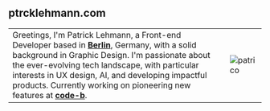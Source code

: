 ## ptrcklehmann.com
|   |   |
| ------------ | ------------ |
| Greetings, I'm Patrick Lehmann, a Front-end Developer based in [**Berlin**](https://g.co/kgs/ECpcnmE "**Berlin**"), Germany, with a solid background in Graphic Design. I'm passionate about the ever-evolving tech landscape, with particular interests in UX design, AI, and developing impactful products. Currently working on pioneering new features at [**code-b**](https://code-b.com "code-b"). |![patrico](https://pbs.twimg.com/profile_images/1388224779912634371/n1lC4qgs_400x400.jpg)|